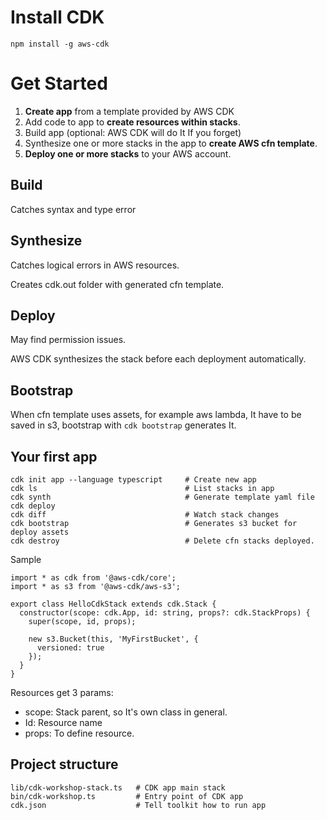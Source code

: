 Install CDK
===============================================================================

```
npm install -g aws-cdk
```

Get Started
===============================================================================

1. **Create app** from a template provided by AWS CDK
2. Add code to app to **create resources within stacks**.
3. Build app (optional: AWS CDK will do It If you forget)
4. Synthesize one or more stacks in the app to **create AWS cfn template**.
5. **Deploy one or more stacks** to your AWS account.

## Build

Catches syntax and type error

## Synthesize

Catches logical errors in AWS resources.

Creates cdk.out folder with generated cfn template.

## Deploy

May find permission issues.

AWS CDK synthesizes the stack before each deployment automatically.

## Bootstrap

When cfn template uses assets, for example aws lambda, It have to be saved in s3,
bootstrap with `cdk bootstrap` generates It.

## Your first app

```
cdk init app --language typescript     # Create new app
cdk ls                                 # List stacks in app
cdk synth                              # Generate template yaml file
cdk deploy
cdk diff                               # Watch stack changes
cdk bootstrap                          # Generates s3 bucket for deploy assets
cdk destroy                            # Delete cfn stacks deployed.
```

Sample

```
import * as cdk from '@aws-cdk/core';
import * as s3 from '@aws-cdk/aws-s3';

export class HelloCdkStack extends cdk.Stack {
  constructor(scope: cdk.App, id: string, props?: cdk.StackProps) {
    super(scope, id, props);

    new s3.Bucket(this, 'MyFirstBucket', {
      versioned: true
    });
  }
}

```

Resources get 3 params:

- scope: Stack parent, so It's own class in general.
- Id: Resource name
- props: To define resource.

## Project structure

```
lib/cdk-workshop-stack.ts   # CDK app main stack
bin/cdk-workshop.ts         # Entry point of CDK app
cdk.json                    # Tell toolkit how to run app
```

